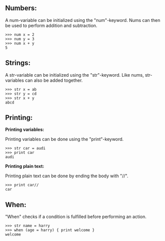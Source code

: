 ## Numbers:

A num-variable can be initialized using the "num"-keyword. Nums can then be used to perform addition and subtraction.

```text
>>> num x = 2
>>> num y = 3
>>> num x + y
5
```

## Strings:

A str-variable can be initialized using the "str"-keyword. Like nums, str-variables can also be added together.

```text
>>> str x = ab
>>> str y = cd
>>> str x + y
abcd
```
## Printing:

**Printing variables:**

Printing variables can be done using the "print"-keyword.

```text
>>> str car = audi
>>> print car
audi
```

**Printing plain text:**

Printing plain text can be done by ending the body with "//".

```text
>>> print car//
car
```



## When:

"When" checks if a condition is fulfilled before performing an action.

```text
>>> str name = harry
>>> when (age = harry) { print welcome }
welcome
```

